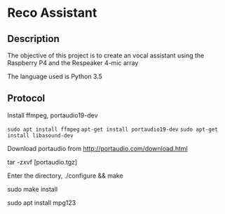 # Reco Assistant 

## Description 

The objective of this project is to create an vocal assistant using the Raspberry P4 and the Respeaker 4-mic array

The language used is Python 3.5

## Protocol

Install ffmpeg, portaudio19-dev

`sudo apt install ffmpeg`
`apt-get install portaudio19-dev`
`sudo apt-get install libasound-dev`


Download portaudio from http://portaudio.com/download.html

tar -zxvf [portaudio.tgz]

Enter the directory, ./configure && make

sudo make install

sudo apt install mpg123

